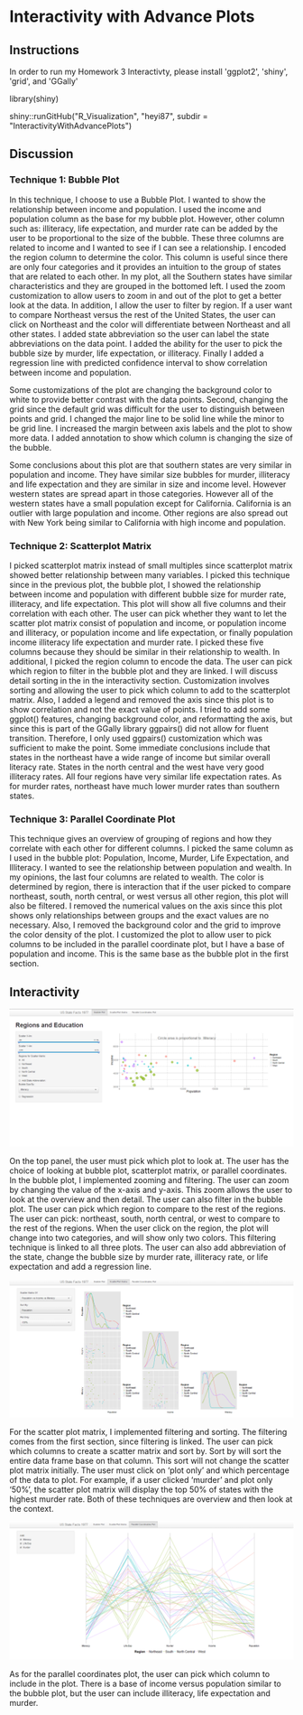 Interactivity with Advance Plots
==============================

## Instructions ##

In order to run my Homework 3 Interactivty, please install 'ggplot2', 'shiny', 'grid', and 'GGally'

library(shiny)

shiny::runGitHub("R_Visualization", "heyi87", subdir = "InteractivityWithAdvancePlots")

## Discussion ##

### Technique 1: Bubble Plot ###
In this technique, I choose to use a Bubble Plot. I wanted to show the relationship between income and population. I used the income and population column as the base for my bubble plot. However, other column such as: illiteracy, life expectation, and murder rate can be added by the user to be proportional to the size of the bubble. These three columns are related to income and I wanted to see if I can see a relationship. I encoded the region column to determine the color. This column is useful since there are only four categories and it provides an intuition to the group of states that are related to each other. In my plot, all the Southern states have similar characteristics and they are grouped in the bottomed left. I used the zoom customization to allow users to zoom in and out of the plot to get a better look at the data. In addition, I allow the user to filter by region. If a user want to compare Northeast versus the rest of the United States, the user can click on Northeast and the color will differentiate between Northeast and all other states. I added state abbreviation so the user can label the state abbreviations on the data point.  I added the ability for the user to pick the bubble size by murder, life expectation, or illiteracy. Finally I added a regression line with predicted confidence interval to show correlation between income and population. 

Some customizations of the plot are changing the background color to white to provide better contrast with the data points. Second, changing the grid since the default grid was difficult for the user to distinguish between points and grid. I changed the major line to be solid line while the minor to be grid line. I increased the margin between axis labels and the plot to show more data. I added annotation to show which column is changing the size of the bubble. 

Some conclusions about this plot are that southern states are very similar in population and income. They have similar size bubbles for murder, illiteracy and life expectation and they are similar in size and income level. However western states are spread apart in those categories. However all of the western states have a small population except for California. California is an outlier with large population and income. Other regions are also spread out with New York being similar to California with high income and population. 

### Technique 2:  Scatterplot Matrix ###

I picked scatterplot matrix instead of small multiples since scatterplot matrix showed better relationship between many variables. I picked this technique since in the previous plot, the bubble plot, I showed the relationship between income and population with different bubble size for murder rate, illiteracy, and life expectation. This plot will show all five columns and their correlation with each other. The user can pick whether they want to let the scatter plot matrix consist of population and income, or population income and illiteracy, or population income and life expectation, or finally population income illiteracy life expectation and murder rate. I picked these five columns because they should be similar in their relationship to wealth. In additional, I picked the region column to encode the data. The user can pick which region to filter in the bubble plot and they are linked. I will discuss detail sorting in the in the interactivity section.
Customization involves sorting and allowing the user to pick which column to add to the scatterplot matrix. Also, I added a legend and removed the axis since this plot is to show correlation and not the exact value of points. I tried to add some ggplot() features, changing background color, and reformatting the axis, but since this is part of the GGally library ggpairs() did not allow for fluent transition. Therefore, I only used ggpairs() customization which was sufficient to make the point.
Some immediate conclusions include that states in the northeast have a wide range of income but similar overall literacy rate. States in the north central and the west have very good illiteracy rates. All four regions have very similar life expectation rates. As for murder rates, northeast have much lower murder rates than southern states.

### Technique 3:  Parallel Coordinate Plot ###

This technique gives an overview of grouping of regions and how they correlate with each other for different columns. I picked the same column as I used in the bubble plot: Population, Income, Murder, Life Expectation, and Illiteracy. I wanted to see the relationship between population and wealth. In my opinions, the last four columns are related to wealth. The color is determined by region, there is interaction that if the user picked to compare northeast, south, north central, or west versus all other region, this plot will also be filtered. I removed the numerical values on the axis since this plot shows only relationships between groups and the exact values are no necessary. Also, I removed the background color and the grid to improve the color density of the plot. I customized the plot to allow user to pick columns to be included in the parallel coordinate plot, but I have a base of population and income. This is the same base as the bubble plot in the first section. 


## Interactivity ##

![IMAGE](BubblePlot.png)

On the top panel, the user must pick which plot to look at. The user has the choice of looking at bubble plot, scatterplot matrix, or parallel coordinates.
 In the bubble plot, I implemented zooming and filtering. The user can zoom by changing the value of the x-axis and y-axis. This zoom allows the user to look at the overview and then detail. The user can also filter in the bubble plot. The user can pick which region to compare to the rest of the regions. The user can pick: northeast, south, north central, or west to compare to the rest of the regions. When the user click on the region, the plot will change into two categories, and will show only two colors. This filtering technique is linked to all three plots. The user can also add abbreviation of the state, change the bubble size by murder rate, illiteracy rate, or life expectation and add a regression line.

![IMAGE](ScatterMatrixPlot.png)

For the scatter plot matrix, I implemented filtering and sorting.  The filtering comes from the first section, since filtering is linked. The user can pick which columns to create a scatter matrix and sort by. Sort by will sort the entire data frame base on that column. This sort will not change the scatter plot matrix initially. The user must click on ‘plot only’ and which percentage of the data to plot. For example, if a user clicked ‘murder’ and plot only ‘50%’, the scatter plot matrix will display the top 50% of states with the highest murder rate. Both of these techniques are overview and then look at the context. 

![IMAGE](ParallelCordPlot.png)

As for the parallel coordinates plot, the user can pick which column to include in the plot. There is a base of income versus population similar to the bubble plot, but the user can include illiteracy, life expectation and murder.






